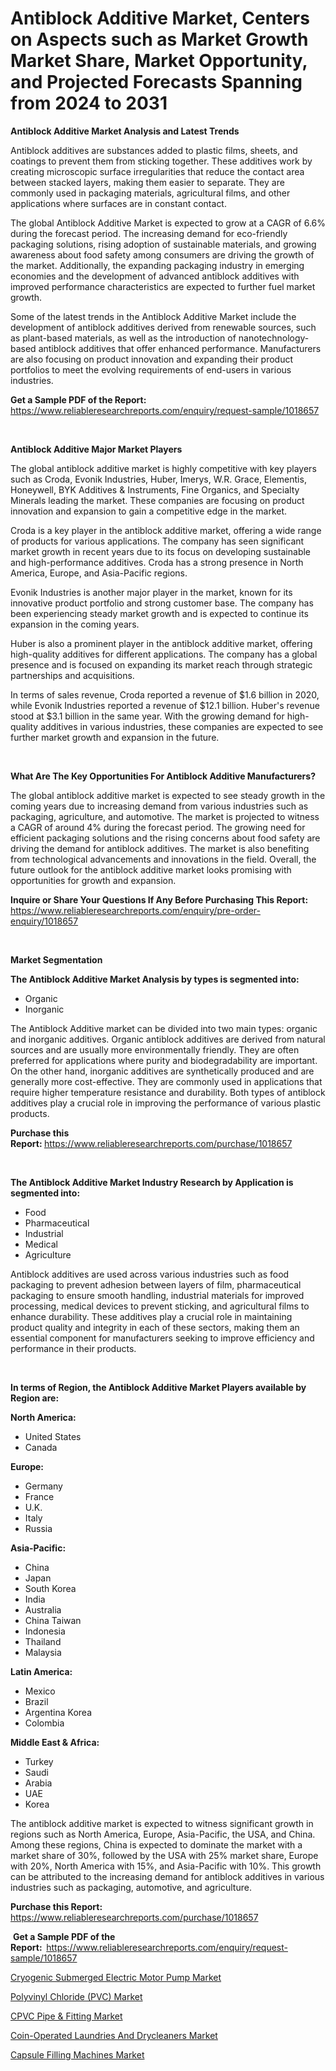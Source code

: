 <p><h1>Antiblock Additive Market, Centers on Aspects such as Market Growth Market Share, Market Opportunity, and Projected Forecasts Spanning from 2024 to 2031</h1></p><p><strong>Antiblock Additive Market Analysis and Latest Trends</strong></p>
<p><p>Antiblock additives are substances added to plastic films, sheets, and coatings to prevent them from sticking together. These additives work by creating microscopic surface irregularities that reduce the contact area between stacked layers, making them easier to separate. They are commonly used in packaging materials, agricultural films, and other applications where surfaces are in constant contact.</p><p>The global Antiblock Additive Market is expected to grow at a CAGR of 6.6% during the forecast period. The increasing demand for eco-friendly packaging solutions, rising adoption of sustainable materials, and growing awareness about food safety among consumers are driving the growth of the market. Additionally, the expanding packaging industry in emerging economies and the development of advanced antiblock additives with improved performance characteristics are expected to further fuel market growth.</p><p>Some of the latest trends in the Antiblock Additive Market include the development of antiblock additives derived from renewable sources, such as plant-based materials, as well as the introduction of nanotechnology-based antiblock additives that offer enhanced performance. Manufacturers are also focusing on product innovation and expanding their product portfolios to meet the evolving requirements of end-users in various industries.</p></p>
<p><strong>Get a Sample PDF of the Report:&nbsp;</strong> <a href="https://www.reliableresearchreports.com/enquiry/request-sample/1018657">https://www.reliableresearchreports.com/enquiry/request-sample/1018657</a></p>
<p>&nbsp;</p>
<p><strong>Antiblock Additive Major Market Players</strong></p>
<p><p>The global antiblock additive market is highly competitive with key players such as Croda, Evonik Industries, Huber, Imerys, W.R. Grace, Elementis, Honeywell, BYK Additives & Instruments, Fine Organics, and Specialty Minerals leading the market. These companies are focusing on product innovation and expansion to gain a competitive edge in the market.</p><p>Croda is a key player in the antiblock additive market, offering a wide range of products for various applications. The company has seen significant market growth in recent years due to its focus on developing sustainable and high-performance additives. Croda has a strong presence in North America, Europe, and Asia-Pacific regions.</p><p>Evonik Industries is another major player in the market, known for its innovative product portfolio and strong customer base. The company has been experiencing steady market growth and is expected to continue its expansion in the coming years.</p><p>Huber is also a prominent player in the antiblock additive market, offering high-quality additives for different applications. The company has a global presence and is focused on expanding its market reach through strategic partnerships and acquisitions.</p><p>In terms of sales revenue, Croda reported a revenue of $1.6 billion in 2020, while Evonik Industries reported a revenue of $12.1 billion. Huber's revenue stood at $3.1 billion in the same year. With the growing demand for high-quality additives in various industries, these companies are expected to see further market growth and expansion in the future.</p></p>
<p>&nbsp;</p>
<p><strong>What Are The Key Opportunities For Antiblock Additive Manufacturers?</strong></p>
<p><p>The global antiblock additive market is expected to see steady growth in the coming years due to increasing demand from various industries such as packaging, agriculture, and automotive. The market is projected to witness a CAGR of around 4% during the forecast period. The growing need for efficient packaging solutions and the rising concerns about food safety are driving the demand for antiblock additives. The market is also benefiting from technological advancements and innovations in the field. Overall, the future outlook for the antiblock additive market looks promising with opportunities for growth and expansion.</p></p>
<p><strong>Inquire or Share Your Questions If Any Before Purchasing This Report:</strong> <a href="https://www.reliableresearchreports.com/enquiry/pre-order-enquiry/1018657">https://www.reliableresearchreports.com/enquiry/pre-order-enquiry/1018657</a></p>
<p>&nbsp;</p>
<p><strong>Market Segmentation</strong></p>
<p><strong>The Antiblock Additive Market Analysis by types is segmented into:</strong></p>
<p><ul><li>Organic</li><li>Inorganic</li></ul></p>
<p><p>The Antiblock Additive market can be divided into two main types: organic and inorganic additives. Organic antiblock additives are derived from natural sources and are usually more environmentally friendly. They are often preferred for applications where purity and biodegradability are important. On the other hand, inorganic additives are synthetically produced and are generally more cost-effective. They are commonly used in applications that require higher temperature resistance and durability. Both types of antiblock additives play a crucial role in improving the performance of various plastic products.</p></p>
<p><strong>Purchase this Report:&nbsp;</strong><a href="https://www.reliableresearchreports.com/purchase/1018657">https://www.reliableresearchreports.com/purchase/1018657</a></p>
<p>&nbsp;</p>
<p><strong>The Antiblock Additive Market Industry Research by Application is segmented into:</strong></p>
<p><ul><li>Food</li><li>Pharmaceutical</li><li>Industrial</li><li>Medical</li><li>Agriculture</li></ul></p>
<p><p>Antiblock additives are used across various industries such as food packaging to prevent adhesion between layers of film, pharmaceutical packaging to ensure smooth handling, industrial materials for improved processing, medical devices to prevent sticking, and agricultural films to enhance durability. These additives play a crucial role in maintaining product quality and integrity in each of these sectors, making them an essential component for manufacturers seeking to improve efficiency and performance in their products.</p></p>
<p>&nbsp;</p>
<p><strong>In terms of Region, the Antiblock Additive Market Players available by Region are:</strong></p>
<p>
    <p> <strong> North America: </strong>
        <ul>
            <li>United States</li>
            <li>Canada</li>
        </ul>
        </p> 
    <p> <strong> Europe: </strong>
        <ul>
            <li>Germany</li>
            <li>France</li>
            <li>U.K.</li>
            <li>Italy</li>
            <li>Russia</li>
        </ul>
        </p> 
    <p> <strong> Asia-Pacific: </strong>
        <ul>
            <li>China</li>
            <li>Japan</li>
            <li>South Korea</li>
            <li>India</li>
            <li>Australia</li>
            <li>China Taiwan</li>
            <li>Indonesia</li>
            <li>Thailand</li>
            <li>Malaysia</li>
        </ul>
        </p> 
    <p> <strong> Latin America: </strong>
        <ul>
            <li>Mexico</li>
            <li>Brazil</li>
            <li>Argentina Korea</li>
            <li>Colombia</li>
        </ul>
        </p> 
    <p> <strong> Middle East & Africa: </strong>
        <ul>
            <li>Turkey</li>
            <li>Saudi</li>
            <li>Arabia</li>
            <li>UAE</li>
            <li>Korea</li>
        </ul>
    </p>
    </p>
<p><p>The antiblock additive market is expected to witness significant growth in regions such as North America, Europe, Asia-Pacific, the USA, and China. Among these regions, China is expected to dominate the market with a market share of 30%, followed by the USA with 25% market share, Europe with 20%, North America with 15%, and Asia-Pacific with 10%. This growth can be attributed to the increasing demand for antiblock additives in various industries such as packaging, automotive, and agriculture.</p></p>
<p><strong>Purchase this Report: </strong><a href="https://www.reliableresearchreports.com/purchase/1018657">https://www.reliableresearchreports.com/purchase/1018657</a></p>
<p>&nbsp;<strong>Get a Sample PDF of the Report:&nbsp;&nbsp;</strong><a href="https://www.reliableresearchreports.com/enquiry/request-sample/1018657">https://www.reliableresearchreports.com/enquiry/request-sample/1018657</a></p>
<p><strong></strong></p>
<p><p><a href="https://github.com/Krish2023na/Market-Research-Report-List-3/blob/main/cryogenic-submerged-electric-motor-pump-market.md">Cryogenic Submerged Electric Motor Pump Market</a></p><p><a href="https://github.com/bmorecock/Market-Research-Report-List-1/blob/main/polyvinyl-chloride-pvc-market.md">Polyvinyl Chloride (PVC) Market</a></p><p><a href="https://github.com/RickHolmes3/Market-Research-Report-List-3/blob/main/cpvc-pipe-fitting-market.md">CPVC Pipe & Fitting Market</a></p><p><a href="https://github.com/yemakinde/Market-Research-Report-List-1/blob/main/coin-operated-laundries-and-drycleaners-market.md">Coin-Operated Laundries And Drycleaners Market</a></p><p><a href="https://github.com/Alonsoolds3wq1d81czn8rbol/Market-Research-Report-List-1/blob/main/capsule-filling-machines-market.md">Capsule Filling Machines Market</a></p></p>